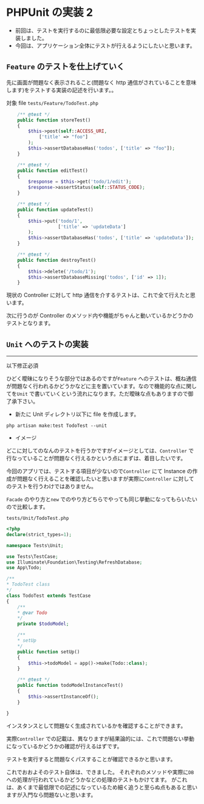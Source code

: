 # PHPUnit の実装 2

- 前回は、テストを実行するのに最低限必要な設定とちょっとしたテストを実装しました。
- 今回は、アプリケーション全体にテストが行えるようにしたいと思います。

## `Feature` のテストを仕上げていく

先に画面が問題なく表示されること(問題なく http 通信がされていることを意味します)をテストする実装の記述を行います。。

対象 file `tests/Feature/TodoTest.php`

```php
    /** @test */
    public function storeTest()
    {
        $this->post(self::ACCESS_URI,
            ['title' => "foo"]
        );
        $this->assertDatabaseHas('todos', ['title' => "foo"]);
    }

    /** @test */
    public function editTest()
    {
        $response = $this->get('todo/1/edit');
        $response->assertStatus(self::STATUS_CODE);
    }

    /** @test */
    public function updateTest()
    {
        $this->put('todo/1',
                   ['title' => 'updateData']
        );
        $this->assertDatabaseHas('todos', ['title' => 'updateData']);
    }

    /** @test */
    public function destroyTest()
    {
        $this->delete('/todo/1');
        $this->assertDatabaseMissing('todos', ['id' => 1]);
    }
```

現状の Controller に対して http 通信を介するテストは、これで全て行えたと思います。

次に行うのが Controller のメソッド内や機能がちゃんと動いているかどうかのテストとなります。

## `Unit` へのテストの実装

---

以下修正必須

ひどく曖昧になりそうな部分ではあるのですが`Feature` へのテストは、概ね通信が問題なく行われるかどうかなどに主を置いています。なので機能的な点に関してを`Unit` で書いていくという流れになります。ただ曖昧な点もありますので御了承下さい。

- 新たに Unit ディレクトリ以下に file を作成します。

```shell
php artisan make:test TodoTest --unit
```

- イメージ

どこに対してのなんのテストを行うかですがイメージとしては、`Controller` で行なっていることが問題なく行えるかという点にまずは、着目したいです。

今回のアプリでは、テストする項目が少ないので`Controller` にて Instance の作成が問題なく行えることを確認したいと思いますが実際に`Controller` に対してのテストを行うわけではありません。

`Facade` のやり方と`new` でのやり方どちらでやっても同じ挙動になってもらいたいので比較します。

`tests/Unit/TodoTest.php`

```php
<?php
declare(strict_types=1);

namespace Tests\Unit;

use Tests\TestCase;
use Illuminate\Foundation\Testing\RefreshDatabase;
use App\Todo;

/**
* TodoTest class
*/
class TodoTest extends TestCase
{
    /**
    * @var Todo
    */
    private $todoModel;

    /**
    * setUp
    */
    public function setUp()
    {
        $this->todoModel = app()->make(Todo::class);
    }

    /** @test */
    public function todoModelInstanceTest()
    {
        $this->assertInstanceOf();
    }

}
```

インスタンスとして問題なく生成されているかを確認することができます。

実際`Controller` での記載は、異なりますが結果論的には、これで問題ない挙動になっているかどうかの確認が行えるはずです。

テストを実行すると問題なくパスすることが確認できるかと思います。

これでおおよそのテスト自体は、できました。
それぞれのメソッドや実際に`DB` への処理が行われているかどうかなどの処理のテストもかけてます。
がこれは、あくまで最低限での記述になっているため細く追うと至らぬ点もあると思いますが入門なら問題ないと思います。
